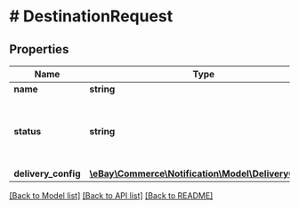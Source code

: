 # # DestinationRequest

## Properties

Name | Type | Description | Notes
------------ | ------------- | ------------- | -------------
**name** | **string** | The name associated with this destination. | [optional]
**status** | **string** | The status for this destination. Note: The MARKED_DOWN value is set by eBay systems and cannot be used in a create or update call by applications. Valid values: ENABLED DISABLED MARKED_DOWN For implementation help, refer to &lt;a href&#x3D;&#39;https://developer.ebay.com/api-docs/commerce/notification/types/api:DestinationStatusEnum&#39;&gt;eBay API documentation&lt;/a&gt; | [optional]
**delivery_config** | [**\eBay\Commerce\Notification\Model\DeliveryConfig**](DeliveryConfig.md) |  | [optional]

[[Back to Model list]](../../README.md#models) [[Back to API list]](../../README.md#endpoints) [[Back to README]](../../README.md)
